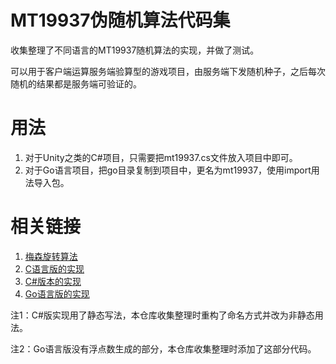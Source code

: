 MT19937伪随机算法代码集
=====================

收集整理了不同语言的MT19937随机算法的实现，并做了测试。

可以用于客户端运算服务端验算型的游戏项目，由服务端下发随机种子，之后每次随机的结果都是服务端可验证的。

用法
====

1. 对于Unity之类的C#项目，只需要把mt19937.cs文件放入项目中即可。
2. 对于Go语言项目，把go目录复制到项目中，更名为mt19937，使用import用法导入包。

相关链接
=======

1. [梅森旋转算法](http://zh.wikipedia.org/wiki/%E6%A2%85%E6%A3%AE%E6%97%8B%E8%BD%AC%E7%AE%97%E6%B3%95)
2. [C语言版的实现](http://www.math.sci.hiroshima-u.ac.jp/~m-mat/MT/emt64.html)
3. [C#版本的实现](https://github.com/M-S-D/Team-Splitter/blob/master/mt19937.cs)
4. [Go语言版的实现](https://github.com/seehuhn/mt19937/blob/master/mt19937.go)

注1：C#版实现用了静态写法，本仓库收集整理时重构了命名方式并改为非静态用法。

注2：Go语言版没有浮点数生成的部分，本仓库收集整理时添加了这部分代码。
